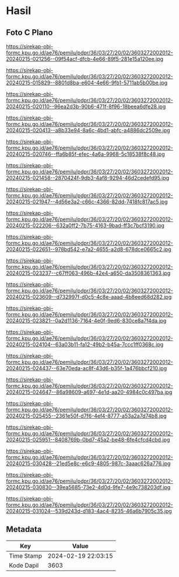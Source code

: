 # Hasil

## Foto C Plano

https://sirekap-obj-formc.kpu.go.id/ae76/pemilu/pdpr/36/03/27/20/02/3603272002012-20240215-021256--09f54acf-dfcb-4e66-89f5-281e15a120ee.jpg

https://sirekap-obj-formc.kpu.go.id/ae76/pemilu/pdpr/36/03/27/20/02/3603272002012-20240215-015829--8801d8ba-e604-4e66-9fb1-5711ab5b00be.jpg

https://sirekap-obj-formc.kpu.go.id/ae76/pemilu/pdpr/36/03/27/20/02/3603272002012-20240215-020110--96ea2d3b-90b6-471f-8f96-18beea6dfe28.jpg

https://sirekap-obj-formc.kpu.go.id/ae76/pemilu/pdpr/36/03/27/20/02/3603272002012-20240215-020413--a8b33e94-8a6c-4bd1-abfc-a4886dc2509e.jpg

https://sirekap-obj-formc.kpu.go.id/ae76/pemilu/pdpr/36/03/27/20/02/3603272002012-20240215-020746--ffa6b85f-efec-4a6a-9968-5c18538f8c48.jpg

https://sirekap-obj-formc.kpu.go.id/ae76/pemilu/pdpr/36/03/27/20/02/3603272002012-20240215-021458--2870424f-9db3-4af8-9294-46d2cedefd95.jpg

https://sirekap-obj-formc.kpu.go.id/ae76/pemilu/pdpr/36/03/27/20/02/3603272002012-20240215-021947--4d56e3a2-c66c-4366-82dd-7418fc817ac5.jpg

https://sirekap-obj-formc.kpu.go.id/ae76/pemilu/pdpr/36/03/27/20/02/3603272002012-20240215-022206--632a0ff2-7b75-4163-9bad-ff3c7bcf3190.jpg

https://sirekap-obj-formc.kpu.go.id/ae76/pemilu/pdpr/36/03/27/20/02/3603272002012-20240215-022651--978bd542-e7a2-4655-a2d8-678dce0665c2.jpg

https://sirekap-obj-formc.kpu.go.id/ae76/pemilu/pdpr/36/03/27/20/02/3603272002012-20240215-023237--c67ff063-496b-42e4-a650-da3508361363.jpg

https://sirekap-obj-formc.kpu.go.id/ae76/pemilu/pdpr/36/03/27/20/02/3603272002012-20240215-023609--d732997f-d0c5-4c8e-aaad-4b8eed68d282.jpg

https://sirekap-obj-formc.kpu.go.id/ae76/pemilu/pdpr/36/03/27/20/02/3603272002012-20240215-023821--0a2d1136-7164-4e0f-9ed6-830ce8a7f4da.jpg

https://sirekap-obj-formc.kpu.go.id/ae76/pemilu/pdpr/36/03/27/20/02/3603272002012-20240215-024104--63a03b11-fa12-49b2-b45a-7ccc1ff0368c.jpg

https://sirekap-obj-formc.kpu.go.id/ae76/pemilu/pdpr/36/03/27/20/02/3603272002012-20240215-024437--63e70eda-ac8f-43d6-b35f-1a476bbcf210.jpg

https://sirekap-obj-formc.kpu.go.id/ae76/pemilu/pdpr/36/03/27/20/02/3603272002012-20240215-024647--86a98609-a697-4e1d-aa20-4984c0c497ba.jpg

https://sirekap-obj-formc.kpu.go.id/ae76/pemilu/pdpr/36/03/27/20/02/3603272002012-20240215-025455--2361e50f-d7f6-4ef4-8777-a53a2a7d74b8.jpg

https://sirekap-obj-formc.kpu.go.id/ae76/pemilu/pdpr/36/03/27/20/02/3603272002012-20240215-025951--8408769b-0bd7-45a2-be48-6fe4cfcd4cbd.jpg

https://sirekap-obj-formc.kpu.go.id/ae76/pemilu/pdpr/36/03/27/20/02/3603272002012-20240215-030428--21ed5e8c-e6c9-4805-987c-3aaac626a776.jpg

https://sirekap-obj-formc.kpu.go.id/ae76/pemilu/pdpr/36/03/27/20/02/3603272002012-20240215-030830--39ea5685-73e2-4d0d-9fe7-4e9c738203df.jpg

https://sirekap-obj-formc.kpu.go.id/ae76/pemilu/pdpr/36/03/27/20/02/3603272002012-20240215-031024--539d243d-d183-4ac4-8235-46a6b7905c35.jpg


## Metadata

| Key        | Value               |
| ---------- | ------------------- |
| Time Stamp | 2024-02-19 22:03:15 |
| Kode Dapil | 3603                |



